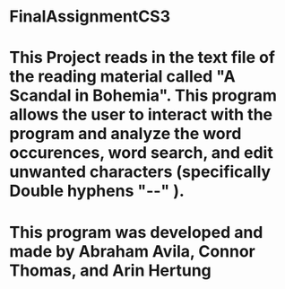 # FinalAssignmentCS3
# This Project reads in the text file of the reading material called "A Scandal in Bohemia". This program allows the user to interact with the program and analyze the word occurences, word search, and edit unwanted characters (specifically Double hyphens "--" ).
# This program was developed and made by Abraham Avila, Connor Thomas, and Arin Hertung
